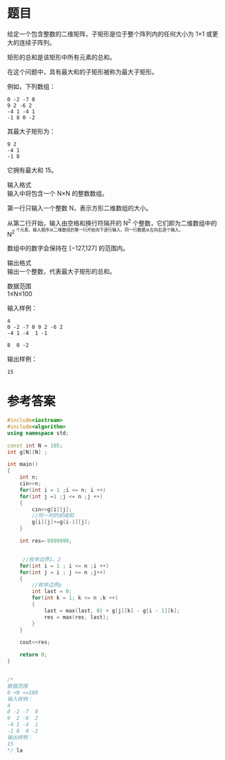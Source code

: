# 题目
给定一个包含整数的二维矩阵，子矩形是位于整个阵列内的任何大小为 1×1 或更大的连续子阵列。

矩形的总和是该矩形中所有元素的总和。

在这个问题中，具有最大和的子矩形被称为最大子矩形。

例如，下列数组：
```
0 -2 -7 0 
9 2 -6 2 
-4 1 -4 1 
-1 8 0 -2 
```
其最大子矩形为：
```
9 2 
-4 1 
-1 8 
```
它拥有最大和 15。

输入格式<br>
输入中将包含一个 N×N 的整数数组。

第一行只输入一个整数 N，表示方形二维数组的大小。

从第二行开始，输入由空格和换行符隔开的 N<sup>2</sup> 个整数，它们即为二维数组中的 N<sup>2<sup> 个元素，输入顺序从二维数组的第一行开始向下逐行输入，同一行数据从左向右逐个输入。

数组中的数字会保持在 [−127,127] 的范围内。

输出格式<br>
输出一个整数，代表最大子矩形的总和。

数据范围<br>
1≤N≤100

输入样例：
```
4
0 -2 -7 0 9 2 -6 2
-4 1 -4  1 -1

8  0 -2
```
输出样例：
```
15
```
# 参考答案
```c++
#include<iostream>
#include<algorithm>
using namespace std;

const int N = 105; 
int g[N][N] ;

int main()
{
    int n;
    cin>>n;
    for(int i = 1 ;i <= n; i ++)
    for(int j =1 ;j <= n ;j ++)
    {
        cin>>g[i][j];
        //同一列的前缀和
        g[i][j]+=g[i-1][j]; 
    }

    int res=-9999999;


     //枚举边界1，2 
    for(int i = 1 ; i <= n ;i ++) 
    for(int j = i ; j <= n ;j++)
    {
        //枚举边界p 
        int last = 0;
        for(int k = 1; k <= n ;k ++)
        {   
            last = max(last, 0) + g[j][k] - g[i - 1][k];
            res = max(res, last);
        }
    }       

    cout<<res;

    return 0;
}


/*
数据范围
0 <N <=100 
输入样例：
4
0 -2 -7  0
9  2 -6  2
-4 1 -4  1 
-1 8  0 -2
输出样例：
15
*/ la


  
